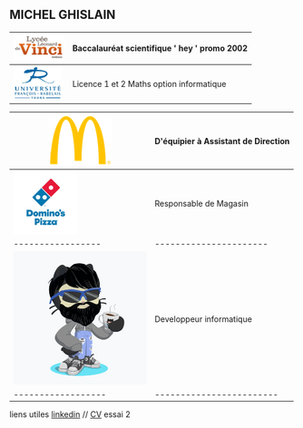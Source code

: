 ## MICHEL GHISLAIN 


|![Image](lycée.png) | Baccalauréat scientifique     ' hey ' promo 2002  |
|------------------  | ------------------------------------------------- |
|![Image](univ.png) | Licence 1 et 2 Maths option informatique |


|![Image](mc.png) | D'équipier à Assistant de Direction |
|---------------- | ----------------------------------- |
|![Image](dom.png) | Responsable de Magasin |
|----------------- | ---------------------- |
|![Image](cat.png) | Developpeur informatique |
|------------------| ------------------------ |

 




liens utiles [linkedin](https://www.linkedin.com/in/ghislain-michel-31b024153/) // [CV](CV_Ghislain_Michel_M2i.docx) essai 2 



 
 
